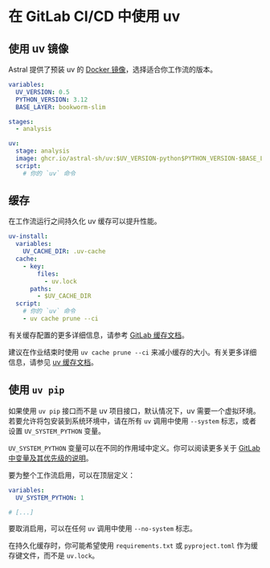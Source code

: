 # 在 GitLab CI/CD 中使用 uv

## 使用 uv 镜像

Astral 提供了预装 uv 的 [Docker 镜像](docker.md#available-images)，选择适合你工作流的版本。

```yaml title="gitlab-ci.yml"
variables:
  UV_VERSION: 0.5
  PYTHON_VERSION: 3.12
  BASE_LAYER: bookworm-slim

stages:
  - analysis

uv:
  stage: analysis
  image: ghcr.io/astral-sh/uv:$UV_VERSION-python$PYTHON_VERSION-$BASE_LAYER
  script:
    # 你的 `uv` 命令
```

## 缓存

在工作流运行之间持久化 uv 缓存可以提升性能。

```yaml
uv-install:
  variables:
    UV_CACHE_DIR: .uv-cache
  cache:
    - key:
        files:
          - uv.lock
      paths:
        - $UV_CACHE_DIR
  script:
    # 你的 `uv` 命令
    - uv cache prune --ci
```

有关缓存配置的更多详细信息，请参考 [GitLab 缓存文档](https://docs.gitlab.com/ee/ci/caching/)。

建议在作业结束时使用 `uv cache prune --ci` 来减小缓存的大小。有关更多详细信息，请参见 [uv 缓存文档](../../concepts/cache.md#caching-in-continuous-integration)。

## 使用 `uv pip`

如果使用 `uv pip` 接口而不是 uv 项目接口，默认情况下，uv 需要一个虚拟环境。若要允许将包安装到系统环境中，请在所有 `uv` 调用中使用 `--system` 标志，或者设置 `UV_SYSTEM_PYTHON` 变量。

`UV_SYSTEM_PYTHON` 变量可以在不同的作用域中定义。你可以阅读更多关于 [GitLab 中变量及其优先级的说明](https://docs.gitlab.com/ee/ci/variables/)。

要为整个工作流启用，可以在顶层定义：

```yaml title="gitlab-ci.yml"
variables:
  UV_SYSTEM_PYTHON: 1

# [...]
```

要取消启用，可以在任何 `uv` 调用中使用 `--no-system` 标志。

在持久化缓存时，你可能希望使用 `requirements.txt` 或 `pyproject.toml` 作为缓存键文件，而不是 `uv.lock`。